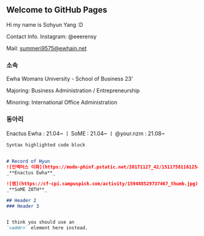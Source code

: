## Welcome to GitHub Pages

Hi my name is Sohyun Yang :D


Contact Info. 
Instagram: @eeerensy

Mail: summeri9575@ewhain.net

### 소속

Ewha Womans University - School of Business 23'

Majoring: Business Administration / Entrepreneurship

Minoring: International Office Administration

### 동아리

Enactus Ewha : 21.04~ 
 ㅣ SoME : 21.04~
 ㅣ @your.nzm : 21.08~

```markdown
Syntax highlighted code block


# Record of Hyun
![인액터스 이화](https://modo-phinf.pstatic.net/20171127_42/1511758116125qeU9s_PNG/mosaT26YMO.png?type=f320_320)
_**Enactus Ewha**_

![썸](https://cf-cpi.campuspick.com/activity/159488529737467_thumb.jpg)
_**SoME 20TH**_

## Header 2
### Header 3


I think you should use an
`<addr>` element here instead.

